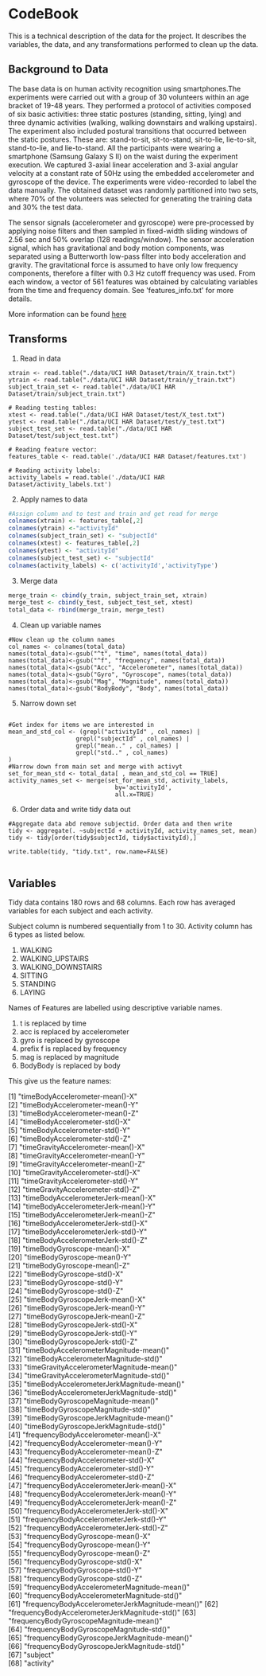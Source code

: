 # CodeBook

This is a technical description of the data for the project. It describes the variables, the data, and any transformations performed to clean up the data.

## Background to Data
The base data is on human activity recognition using smartphones.The experiments were carried out with a group of 30 volunteers within an age bracket of 19-48 years. They performed a protocol of activities composed of six basic activities: three static postures (standing, sitting, lying) and three dynamic activities (walking, walking downstairs and walking upstairs). The experiment also included postural transitions that occurred between the static postures. These are: stand-to-sit, sit-to-stand, sit-to-lie, lie-to-sit, stand-to-lie, and lie-to-stand. All the participants were wearing a smartphone (Samsung Galaxy S II) on the waist during the experiment execution. We captured 3-axial linear acceleration and 3-axial angular velocity at a constant rate of 50Hz using the embedded accelerometer and gyroscope of the device. The experiments were video-recorded to label the data manually. The obtained dataset was randomly partitioned into two sets, where 70% of the volunteers was selected for generating the training data and 30% the test data.

The sensor signals (accelerometer and gyroscope) were pre-processed by applying noise filters and then sampled in fixed-width sliding windows of 2.56 sec and 50% overlap (128 readings/window). The sensor acceleration signal, which has gravitational and body motion components, was separated using a Butterworth low-pass filter into body acceleration and gravity. The gravitational force is assumed to have only low frequency components, therefore a filter with 0.3 Hz cutoff frequency was used. From each window, a vector of 561 features was obtained by calculating variables from the time and frequency domain. See 'features_info.txt' for more details.

More information can be found [here](http://archive.ics.uci.edu/ml/datasets/Smartphone-Based+Recognition+of+Human+Activities+and+Postural+Transitions)

## Transforms
1) Read in data
```
xtrain <- read.table("./data/UCI HAR Dataset/train/X_train.txt")
ytrain <- read.table("./data/UCI HAR Dataset/train/y_train.txt")
subject_train_set <- read.table("./data/UCI HAR Dataset/train/subject_train.txt")

# Reading testing tables:
xtest <- read.table("./data/UCI HAR Dataset/test/X_test.txt")
ytest <- read.table("./data/UCI HAR Dataset/test/y_test.txt")
subject_test_set <- read.table("./data/UCI HAR Dataset/test/subject_test.txt")

# Reading feature vector:
features_table <- read.table('./data/UCI HAR Dataset/features.txt')

# Reading activity labels:
activity_labels = read.table('./data/UCI HAR Dataset/activity_labels.txt')
```

2) Apply names to data
```R
#Assign column and to test and train and get read for merge
colnames(xtrain) <- features_table[,2] 
colnames(ytrain) <-"activityId"
colnames(subject_train_set) <- "subjectId"
colnames(xtest) <- features_table[,2] 
colnames(ytest) <- "activityId"
colnames(subject_test_set) <- "subjectId"
colnames(activity_labels) <- c('activityId','activityType')
```

3) Merge data
```R
merge_train <- cbind(y_train, subject_train_set, xtrain)
merge_test <- cbind(y_test, subject_test_set, xtest)
total_data <- rbind(merge_train, merge_test)
```
4) Clean up variable names
```
#Now clean up the column names
col_names <- colnames(total_data)
names(total_data)<-gsub("^t", "time", names(total_data))
names(total_data)<-gsub("^f", "frequency", names(total_data))
names(total_data)<-gsub("Acc", "Accelerometer", names(total_data))
names(total_data)<-gsub("Gyro", "Gyroscope", names(total_data))
names(total_data)<-gsub("Mag", "Magnitude", names(total_data))
names(total_data)<-gsub("BodyBody", "Body", names(total_data))

```

5) Narrow down set
```

#Get index for items we are interested in
mean_and_std_col <- (grepl("activityId" , col_names) | 
                   grepl("subjectId" , col_names) | 
                   grepl("mean.." , col_names) | 
                   grepl("std.." , col_names) 
)
#Narrow down from main set and merge with activyt
set_for_mean_std <- total_data[ , mean_and_std_col == TRUE]
activity_names_set <- merge(set_for_mean_std, activity_labels,
                              by='activityId',
                              all.x=TRUE)
```

6) Order data and write tidy data out
```
#Aggregate data abd remove subjectid. Order data and then write
tidy <- aggregate(. ~subjectId + activityId, activity_names_set, mean)
tidy <- tidy[order(tidy$subjectId, tidy$activityId),]

write.table(tidy, "tidy.txt", row.name=FALSE)


```

## Variables 

Tidy data contains 180 rows and 68 columns. Each row has averaged variables for each subject and each activity.

Subject column is numbered sequentially from 1 to 30. Activity column has 6 types as listed below.

1) WALKING
2) WALKING_UPSTAIRS
3) WALKING_DOWNSTAIRS
4) SITTING
5) STANDING
6) LAYING

Names of Features are labelled using descriptive variable names.

1) t is replaced by time
2) acc is replaced by accelerometer
3) gyro is replaced by gyroscope
4) prefix f is replaced by frequency
5) mag is replaced by magnitude
6) BodyBody is replaced by body

This give us the feature names:

 [1] "timeBodyAccelerometer-mean()-X"                
 [2] "timeBodyAccelerometer-mean()-Y"                
 [3] "timeBodyAccelerometer-mean()-Z"                
 [4] "timeBodyAccelerometer-std()-X"                 
 [5] "timeBodyAccelerometer-std()-Y"                 
 [6] "timeBodyAccelerometer-std()-Z"                 
 [7] "timeGravityAccelerometer-mean()-X"             
 [8] "timeGravityAccelerometer-mean()-Y"             
 [9] "timeGravityAccelerometer-mean()-Z"             
[10] "timeGravityAccelerometer-std()-X"              
[11] "timeGravityAccelerometer-std()-Y"              
[12] "timeGravityAccelerometer-std()-Z"              
[13] "timeBodyAccelerometerJerk-mean()-X"            
[14] "timeBodyAccelerometerJerk-mean()-Y"            
[15] "timeBodyAccelerometerJerk-mean()-Z"            
[16] "timeBodyAccelerometerJerk-std()-X"             
[17] "timeBodyAccelerometerJerk-std()-Y"             
[18] "timeBodyAccelerometerJerk-std()-Z"             
[19] "timeBodyGyroscope-mean()-X"                    
[20] "timeBodyGyroscope-mean()-Y"                    
[21] "timeBodyGyroscope-mean()-Z"                    
[22] "timeBodyGyroscope-std()-X"                     
[23] "timeBodyGyroscope-std()-Y"                     
[24] "timeBodyGyroscope-std()-Z"                     
[25] "timeBodyGyroscopeJerk-mean()-X"                
[26] "timeBodyGyroscopeJerk-mean()-Y"                
[27] "timeBodyGyroscopeJerk-mean()-Z"                
[28] "timeBodyGyroscopeJerk-std()-X"                 
[29] "timeBodyGyroscopeJerk-std()-Y"                 
[30] "timeBodyGyroscopeJerk-std()-Z"                 
[31] "timeBodyAccelerometerMagnitude-mean()"         
[32] "timeBodyAccelerometerMagnitude-std()"          
[33] "timeGravityAccelerometerMagnitude-mean()"      
[34] "timeGravityAccelerometerMagnitude-std()"       
[35] "timeBodyAccelerometerJerkMagnitude-mean()"     
[36] "timeBodyAccelerometerJerkMagnitude-std()"      
[37] "timeBodyGyroscopeMagnitude-mean()"             
[38] "timeBodyGyroscopeMagnitude-std()"              
[39] "timeBodyGyroscopeJerkMagnitude-mean()"         
[40] "timeBodyGyroscopeJerkMagnitude-std()"          
[41] "frequencyBodyAccelerometer-mean()-X"           
[42] "frequencyBodyAccelerometer-mean()-Y"           
[43] "frequencyBodyAccelerometer-mean()-Z"           
[44] "frequencyBodyAccelerometer-std()-X"            
[45] "frequencyBodyAccelerometer-std()-Y"            
[46] "frequencyBodyAccelerometer-std()-Z"            
[47] "frequencyBodyAccelerometerJerk-mean()-X"       
[48] "frequencyBodyAccelerometerJerk-mean()-Y"       
[49] "frequencyBodyAccelerometerJerk-mean()-Z"       
[50] "frequencyBodyAccelerometerJerk-std()-X"        
[51] "frequencyBodyAccelerometerJerk-std()-Y"        
[52] "frequencyBodyAccelerometerJerk-std()-Z"        
[53] "frequencyBodyGyroscope-mean()-X"               
[54] "frequencyBodyGyroscope-mean()-Y"               
[55] "frequencyBodyGyroscope-mean()-Z"               
[56] "frequencyBodyGyroscope-std()-X"                
[57] "frequencyBodyGyroscope-std()-Y"                
[58] "frequencyBodyGyroscope-std()-Z"                
[59] "frequencyBodyAccelerometerMagnitude-mean()"    
[60] "frequencyBodyAccelerometerMagnitude-std()"     
[61] "frequencyBodyAccelerometerJerkMagnitude-mean()"
[62] "frequencyBodyAccelerometerJerkMagnitude-std()" 
[63] "frequencyBodyGyroscopeMagnitude-mean()"        
[64] "frequencyBodyGyroscopeMagnitude-std()"         
[65] "frequencyBodyGyroscopeJerkMagnitude-mean()"    
[66] "frequencyBodyGyroscopeJerkMagnitude-std()"     
[67] "subject"                                       
[68] "activity"
